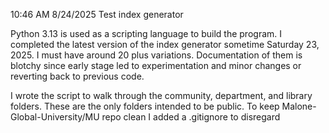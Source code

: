 10:46 AM 8/24/2025 Test index generator



Python 3.13 is used as a scripting language to build the program. I completed the latest version of the index generator sometime Saturday 23, 2025. I must have around 20 plus variations. Documentation of them is blotchy since early stage led to experimentation and minor changes or reverting back to previous code.





I wrote the script to walk through the community, department, and library folders. These are the only folders intended to be public. To keep Malone-Global-University/MU repo clean I added a .gitignore to disregard   









